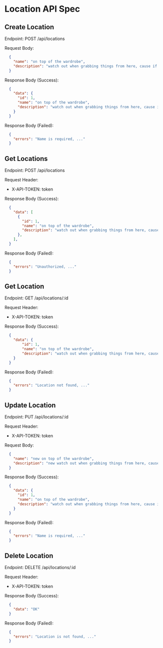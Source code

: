# Location API Spec
## Create Location
Endpoint: POST /api/locations

Request Body:

```json
  {
    "name": "on top of the wardrobe",
    "description": "watch out when grabbing things from here, cause if they drop back there, it will pain to get them." // optional
  }
```

Response Body (Success):

```json
  {
    "data": {
      "id": 1,
      "name": "on top of the wardrobe",
      "description": "watch out when grabbing things from here, cause if they drop back there, it will pain to get them."
    }
  }
```

Response Body (Failed):

```json
  {
    "errors": "Name is required, ..."
  }
```

## Get Locations
Endpoint: POST /api/locations

Request Header:
  - X-API-TOKEN: token

Response Body (Success):

```json
  {
    "data": [
      {
        "id": 1,
        "name": "on top of the wardrobe",
        "description": "watch out when grabbing things from here, cause if they drop back there, it will pain to get them."
      },
    ],
  }
```

Response Body (Failed):

```json
  {
    "errors": "Unauthorized, ..."
  }
```

## Get Location
Endpoint: GET /api/locations/:id

Request Header:
  - X-API-TOKEN: token

Response Body (Success):

```json
  {
    "data": {
        "id": 1,
        "name": "on top of the wardrobe",
        "description": "watch out when grabbing things from here, cause if they drop back there, it will pain to get them."
    }
  }
```

Response Body (Failed):

```json
  {
    "errors": "Location not found, ..."
  }
```

## Update Location
Endpoint: PUT /api/locations/:id

Request Header:
  - X-API-TOKEN: token

Request Body:

```json
  {
    "name": "new on top of the wardrobe",
    "description": "new watch out when grabbing things from here, cause if they drop back there, it will pain to get them." // optional
  }
```

Response Body (Success):

```json
  {
    "data": {
      "id": 1, 
      "name": "on top of the wardrobe",
      "description": "watch out when grabbing things from here, cause if they drop back there, it will pain to get them."
    }
  }
```

Response Body (Failed):

```json
  {
    "errors": "Name is required, ..."
  }
```

## Delete Location
Endpoint: DELETE /api/locations/:id

Request Header:
  - X-API-TOKEN: token

Response Body (Success):

```json
  {
    "data": "OK"
  }
```

Response Body (Failed):

```json
  {
    "errors": "Location is not found, ..."
  }
```